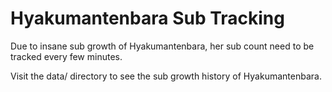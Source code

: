 # Hyakumantenbara Sub Tracking

Due to insane sub growth of Hyakumantenbara, her sub count need to be tracked every few minutes.

Visit the data/ directory to see the sub growth history of Hyakumantenbara.

